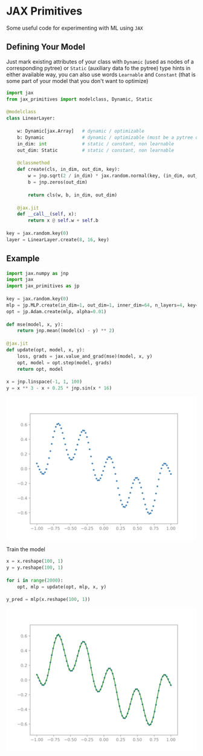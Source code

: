 # JAX Primitives

Some useful code for experimenting with ML using `JAX`

## Defining Your Model

Just mark existing attributes of your class with `Dynamic` (used as nodes of a corresponding pytree) or `Static` (auxiliary data fo the pytree) type hints in either available way, you can also use words `Learnable` and `Constant` (that is some part of your model that you don't want to optimize)

```python
import jax
from jax_primitives import modelclass, Dynamic, Static

@modelclass
class LinearLayer:

    w: Dynamic[jax.Array]   # dynamic / optimizable
    b: Dynamic              # dynamic / optimizable (must be a pytree or an array)
    in_dim: int             # static / constant, non learnable
    out_dim: Static         # static / constant, non learnable

    @classmethod
    def create(cls, in_dim, out_dim, key):
        w = jnp.sqrt(2 / in_dim) * jax.random.normal(key, (in_dim, out_dim))
        b = jnp.zeros(out_dim)

        return cls(w, b, in_dim, out_dim)

    @jax.jit
    def __call__(self, x):
        return x @ self.w + self.b

key = jax.random.key(0)
layer = LinearLayer.create(8, 16, key)
```

## Example

```python
import jax.numpy as jnp
import jax
import jax_primitives as jp

key = jax.random.key(0)
mlp = jp.MLP.create(in_dim=1, out_dim=1, inner_dim=64, n_layers=4, key=key)
opt = jp.Adam.create(mlp, alpha=0.01)

def mse(model, x, y):
    return jnp.mean((model(x) - y) ** 2)

@jax.jit
def update(opt, model, x, y):
    loss, grads = jax.value_and_grad(mse)(model, x, y)
    opt, model = opt.step(model, grads)
    return opt, model

x = jnp.linspace(-1, 1, 100)
y = x ** 3 - x + 0.25 * jnp.sin(x * 16)
```

<p align="center">
  <img src="images/data.svg" alt="Input Data Plot"/>
</p>

Train the model
```python
x = x.reshape(100, 1)
y = y.reshape(100, 1)

for i in range(2000):
    opt, mlp = update(opt, mlp, x, y)

y_pred = mlp(x.reshape(100, 1))
```

<p align="center">
  <img src="images/predictions.svg" alt="Predictions Plot"/>
</p>
